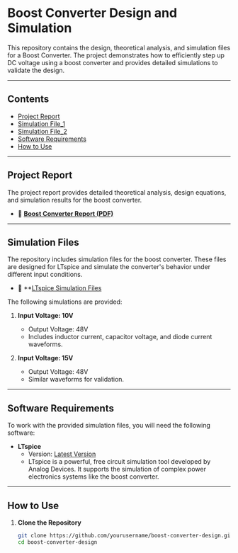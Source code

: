 # Boost Converter Design and Simulation

This repository contains the design, theoretical analysis, and simulation files for a Boost Converter. The project demonstrates how to efficiently step up DC voltage using a boost converter and provides detailed simulations to validate the design.

---

## **Contents**
- [Project Report](https://github.com/HemakanthNatkunaraja/Boost-Converter-Desing/blob/main/Boost%20converter%20design.pdf)
- [Simulation File_1](https://github.com/HemakanthNatkunaraja/Boost-Converter-Desing/blob/main/project_10Vsupply.asc)
- [Simulation File_2](https://github.com/HemakanthNatkunaraja/Boost-Converter-Desing/blob/main/project_15Vsupply.asc)
- [Software Requirements](#software-requirements)
- [How to Use](#how-to-use)

---

## **Project Report**
The project report provides detailed theoretical analysis, design equations, and simulation results for the boost converter.

- 📄 **[Boost Converter Report (PDF)](link-to-pdf-file)**

---

## **Simulation Files**
The repository includes simulation files for the boost converter. These files are designed for LTspice and simulate the converter's behavior under different input conditions.

- 📁 **[LTspice Simulation Files](https://github.com/HemakanthNatkunaraja/Boost-Converter-Desing/blob/main/project_10Vsupply.asc)

The following simulations are provided:
1. **Input Voltage: 10V**  
   - Output Voltage: 48V  
   - Includes inductor current, capacitor voltage, and diode current waveforms.

2. **Input Voltage: 15V**  
   - Output Voltage: 48V  
   - Similar waveforms for validation.

---

## **Software Requirements**

To work with the provided simulation files, you will need the following software:

- **LTspice**
  - Version: [Latest Version](https://www.analog.com/en/design-center/design-tools-and-calculators/ltspice-simulator.html)
  - LTspice is a powerful, free circuit simulation tool developed by Analog Devices. It supports the simulation of complex power electronics systems like the boost converter.

---

## **How to Use**

1. **Clone the Repository**
   ```bash
   git clone https://github.com/yourusername/boost-converter-design.git
   cd boost-converter-design
